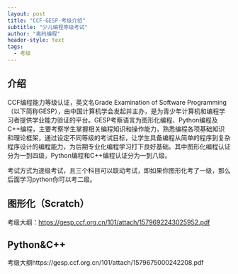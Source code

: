 ```yaml
---
layout: post
title: "CCF-GESP-考级介绍"
subtitle: "少儿编程等级考试"
author: "奥码编程"
header-style: text
tags:
  - 考级
---
```



介绍
--
CCF编程能力等级认证，英文名Grade Examination of Software Programming（以下简称GESP），由中国计算机学会发起并主办，是为青少年计算机和编程学习者提供学业能力验证的平台。GESP考察语言为图形化编程、Python编程及C++编程，主要考察学生掌握相关编程知识和操作能力，熟悉编程各项基础知识和理论框架，通过设定不同等级的考试目标，让学生具备编程从简单的程序到复杂程序设计的编程能力，为后期专业化编程学习打下良好基础。其中图形化编程认证分为一到四级，Python编程和C++编程认证分为一到八级。

考试方式为逐级考试，且三个科目可以联动考试，即如果你图形化考了一级，那么后面学习python你可以考二级。


图形化（Scratch）
--

考级大纲：https://gesp.ccf.org.cn/101/attach/1579692243025952.pdf


Python&C++
--

考级大纲https://gesp.ccf.org.cn/101/attach/1579675000242208.pdf

